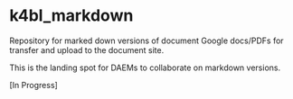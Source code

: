 # k4bl_markdown
Repository for marked down versions of document Google docs/PDFs for transfer and upload to the document site.

This is the landing spot for DAEMs to collaborate on markdown versions.

[In Progress]
